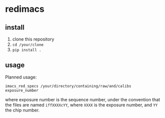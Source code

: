 # redimacs

## install
1. clone this repository
2. `cd /your/clone`
3. `pip install .`


## usage
Planned usage:

`imacs_red_specs /your/directory/containing/raw/and/calibs exposure_number` 

where exposure number is the sequence number, under the convention that the files are named `iffXXXXcYY`, where `XXXX` is the exposure number, and `YY` the chip number.
